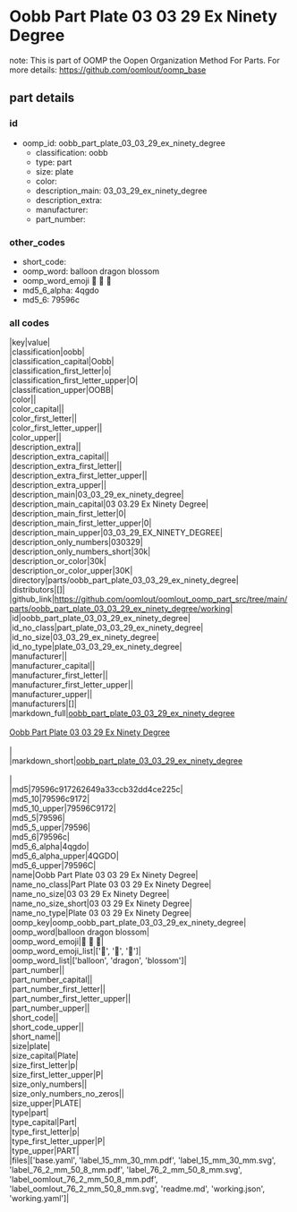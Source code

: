 # Oobb Part Plate 03 03 29 Ex Ninety Degree  

note: This is part of OOMP the Oopen Organization Method For Parts. For more details: https://github.com/oomlout/oomp_base

##  part details





### id
* oomp_id: oobb_part_plate_03_03_29_ex_ninety_degree
  * classification: oobb
  * type: part
  * size: plate
  * color: 
  * description_main: 03_03_29_ex_ninety_degree
  * description_extra: 
  * manufacturer: 
  * part_number: 

### other_codes
* short_code: 
* oomp_word: balloon dragon blossom
* oomp_word_emoji :balloon: :dragon: :blossom:
* md5_6_alpha: 4qgdo
* md5_6: 79596c

### all codes 
|key|value|  
|classification|oobb|  
|classification_capital|Oobb|  
|classification_first_letter|o|  
|classification_first_letter_upper|O|  
|classification_upper|OOBB|  
|color||  
|color_capital||  
|color_first_letter||  
|color_first_letter_upper||  
|color_upper||  
|description_extra||  
|description_extra_capital||  
|description_extra_first_letter||  
|description_extra_first_letter_upper||  
|description_extra_upper||  
|description_main|03_03_29_ex_ninety_degree|  
|description_main_capital|03 03.29 Ex Ninety Degree|  
|description_main_first_letter|0|  
|description_main_first_letter_upper|0|  
|description_main_upper|03_03_29_EX_NINETY_DEGREE|  
|description_only_numbers|030329|  
|description_only_numbers_short|30k|  
|description_or_color|30k|  
|description_or_color_upper|30K|  
|directory|parts/oobb_part_plate_03_03_29_ex_ninety_degree|  
|distributors|[]|  
|github_link|https://github.com/oomlout/oomlout_oomp_part_src/tree/main/parts/oobb_part_plate_03_03_29_ex_ninety_degree/working|  
|id|oobb_part_plate_03_03_29_ex_ninety_degree|  
|id_no_class|part_plate_03_03_29_ex_ninety_degree|  
|id_no_size|03_03_29_ex_ninety_degree|  
|id_no_type|plate_03_03_29_ex_ninety_degree|  
|manufacturer||  
|manufacturer_capital||  
|manufacturer_first_letter||  
|manufacturer_first_letter_upper||  
|manufacturer_upper||  
|manufacturers|[]|  
|markdown_full|[oobb_part_plate_03_03_29_ex_ninety_degree](https://github.com/oomlout/oomlout_oomp_part_src/tree/main/parts/oobb_part_plate_03_03_29_ex_ninety_degree/working)<br>[](https://github.com/oomlout/oomlout_oomp_part_src/tree/main/parts/oobb_part_plate_03_03_29_ex_ninety_degree/working)<br>[Oobb Part Plate 03 03 29 Ex Ninety Degree](https://github.com/oomlout/oomlout_oomp_part_src/tree/main/parts/oobb_part_plate_03_03_29_ex_ninety_degree/working)<br><br>|  
|markdown_short|[oobb_part_plate_03_03_29_ex_ninety_degree](https://github.com/oomlout/oomlout_oomp_part_src/tree/main/parts/oobb_part_plate_03_03_29_ex_ninety_degree/working)<br><br>|  
|md5|79596c917262649a33ccb32dd4ce225c|  
|md5_10|79596c9172|  
|md5_10_upper|79596C9172|  
|md5_5|79596|  
|md5_5_upper|79596|  
|md5_6|79596c|  
|md5_6_alpha|4qgdo|  
|md5_6_alpha_upper|4QGDO|  
|md5_6_upper|79596C|  
|name|Oobb Part Plate 03 03 29 Ex Ninety Degree|  
|name_no_class|Part Plate 03 03 29 Ex Ninety Degree|  
|name_no_size|03 03 29 Ex Ninety Degree|  
|name_no_size_short|03 03 29 Ex Ninety Degree|  
|name_no_type|Plate 03 03 29 Ex Ninety Degree|  
|oomp_key|oomp_oobb_part_plate_03_03_29_ex_ninety_degree|  
|oomp_word|balloon dragon blossom|  
|oomp_word_emoji|:balloon: :dragon: :blossom:|  
|oomp_word_emoji_list|[':balloon:', ':dragon:', ':blossom:']|  
|oomp_word_list|['balloon', 'dragon', 'blossom']|  
|part_number||  
|part_number_capital||  
|part_number_first_letter||  
|part_number_first_letter_upper||  
|part_number_upper||  
|short_code||  
|short_code_upper||  
|short_name||  
|size|plate|  
|size_capital|Plate|  
|size_first_letter|p|  
|size_first_letter_upper|P|  
|size_only_numbers||  
|size_only_numbers_no_zeros||  
|size_upper|PLATE|  
|type|part|  
|type_capital|Part|  
|type_first_letter|p|  
|type_first_letter_upper|P|  
|type_upper|PART|  
|files|['base.yaml', 'label_15_mm_30_mm.pdf', 'label_15_mm_30_mm.svg', 'label_76_2_mm_50_8_mm.pdf', 'label_76_2_mm_50_8_mm.svg', 'label_oomlout_76_2_mm_50_8_mm.pdf', 'label_oomlout_76_2_mm_50_8_mm.svg', 'readme.md', 'working.json', 'working.yaml']|  
